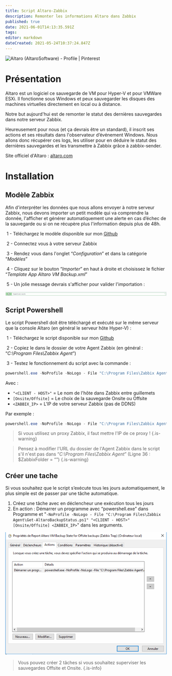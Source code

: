```yaml
---
title: Script Altaro-Zabbix
description: Remonter les informations Altaro dans Zabbix
published: true
date: 2021-06-01T14:13:35.591Z
tags: 
editor: markdown
dateCreated: 2021-05-24T10:37:24.847Z
---
```


![Altaro (AltaroSoftware) - Profile | Pinterest](https://i.pinimg.com/originals/3e/d3/d9/3ed3d9720cbcdfc72a32fec261627482.png)

# Présentation

Altaro est un logiciel ce sauvegarde de VM pour Hyper-V et pour VMWare ESXi. Il fonctionne sous Windows et peux sauvegarder les disques des machines virtuelles directement en local ou à distance.

Notre but aujourd'hui est de remonter le statut des dernières sauvegardes dans notre serveur Zabbix.

Heureusement pour nous (et ça devrais être un standard), il inscrit ses actions et ses résultats dans l'observateur d’événement Windows. Nous allons donc récupérer ces logs, les utiliser pour en déduire le statut des dernières sauvegardes et les transmettre à Zabbix grâce à zabbix-sender.

Site officiel d'Altaro : [altaro.com](https://www.altaro.com)

# Installation

## Modèle Zabbix

Afin d'interpréter les données que nous allons envoyer à notre serveur Zabbix, nous devons importer un petit modèle qui va comprendre la donnée, l'afficher et générer automatiquement une alerte en cas d’échec de la sauvegarde ou si on ne récupère plus l'information depuis plus de 48h.

 1 - Téléchargez le modèle disponible sur mon [Github](https://github.com/PAPAMICA/Templates/tree/master/Zabbix-Altaro)

 2 - Connectez vous à votre serveur Zabbix

 3 - Rendez vous dans l'onglet “*Configuration*” et dans la catégorie “*Modèles*”

 4 - Cliquez sur le bouton “*Importer*” en haut à droite et choisissez le fichier “*Template App Altaro VM Backup.xml*”

 5 - Un jolie message devrais s'afficher pour valider l'importation :

![](/images/image_2021-05-03_120319.png)

## Script Powershell

Le script Powershell doit être téléchargé et exécuté sur le même serveur que la console Altaro (en général le serveur hôte Hyper-V) :

 1 - Téléchargez le script disponible sur mon [Github](https://github.com/PAPAMICA/Templates/tree/master/Zabbix-Altaro)

 2 - Copiez le dans le dossier de votre Agent Zabbix (en général : “*C:\\Program Files\\Zabbix Agent*”)

 3 - Testez le fonctionnement du script avec la commande :

```powershell
powershell.exe -NoProfile -NoLogo - File "C:\Program Files\Zabbix Agent\Get-AltaroBackupStatus.ps1" "<CLIENT - HOST>" [Onsite/Offsite] <ZABBIX_IP>
```

Avec : 

-   `"<CLIENT - HOST>"` = Le nom de l'hôte dans Zabbix entre guillemets
-   `[Onsite/Offsite]` = Le choix de la sauvegarde Onsite ou Offsite
-   `<ZABBIX_IP>` = L'IP de votre serveur Zabbix (pas de DDNS)

Par exemple :

```powershell
powershell.exe -NoProfile -NoLogo - File "C:\Program Files\Zabbix Agent\Get-AltaroBackupStatus.ps1" "CLIENT - HOST1>" Onsite 192.168.5.4
```

> Si vous utilisez un proxy Zabbix, il faut mettre l'IP de ce proxy !
{.is-warning}

> Pensez à modifier l'URL du dossier de l'Agent Zabbix dans le script s'il n'est pas dans “*C:\\Program Files\\Zabbix Agent*” (Ligne 36 : $ZabbixFolder = “<chemin>”)
{.is-warning}

## Créer une tache

Si vous souhaitez que le script s’exécute tous les jours automatiquement, le plus simple est de passer par une tâche automatique.

1.  Créez une tâche avec en déclencheur une exécution tous les jours
2.  En action : Démarrer un programme avec “powershell.exe” dans Programme et "`-NoProfile -NoLogo - File "C:\Program Files\Zabbix Agent\Get-AltaroBackupStatus.ps1" "<CLIENT - HOST>" [Onsite/Offsite] <ZABBIX_IP>`" dans les arguments.

![](/images/image_2021-05-03_121832.png)

> Vous pouvez créer 2 tâches si vous souhaitez superviser les sauvegardes Offsite et Onsite.
{.is-info}
